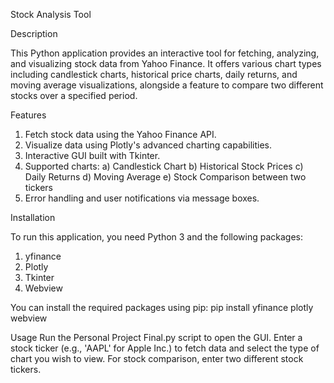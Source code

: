 Stock Analysis Tool

Description

This Python application provides an interactive tool for fetching, analyzing, and visualizing stock data from Yahoo Finance. It offers various chart types including candlestick charts, historical price charts, daily returns, and moving average visualizations, alongside a feature to compare two different stocks over a specified period.

Features
1. Fetch stock data using the Yahoo Finance API.
2. Visualize data using Plotly's advanced charting capabilities.
3. Interactive GUI built with Tkinter.
4. Supported charts:
    a) Candlestick Chart
    b) Historical Stock Prices
    c) Daily Returns
    d) Moving Average
    e) Stock Comparison between two tickers
5. Error handling and user notifications via message boxes.

Installation

To run this application, you need Python 3 and the following packages:
1. yfinance
2. Plotly
3. Tkinter 
4. Webview

You can install the required packages using pip: pip install yfinance plotly webview

Usage
Run the Personal Project Final.py script to open the GUI. Enter a stock ticker (e.g., 'AAPL' for Apple Inc.) to fetch data and select the type of chart you wish to view. For stock comparison, enter two different stock tickers.
